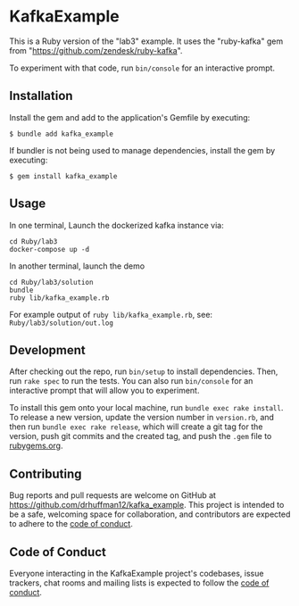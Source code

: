 # KafkaExample

This is a Ruby version of the "lab3" example. It uses the "ruby-kafka" gem from "https://github.com/zendesk/ruby-kafka".

To experiment with that code, run `bin/console` for an interactive prompt.

## Installation

Install the gem and add to the application's Gemfile by executing:

    $ bundle add kafka_example

If bundler is not being used to manage dependencies, install the gem by executing:

    $ gem install kafka_example

## Usage

In one terminal, Launch the dockerized kafka instance via:

```
cd Ruby/lab3
docker-compose up -d
```

In another terminal, launch the demo

```
cd Ruby/lab3/solution
bundle
ruby lib/kafka_example.rb
```

For example output of `ruby lib/kafka_example.rb`, see: `Ruby/lab3/solution/out.log`

## Development

After checking out the repo, run `bin/setup` to install dependencies. Then, run `rake spec` to run the tests. You can also run `bin/console` for an interactive prompt that will allow you to experiment.

To install this gem onto your local machine, run `bundle exec rake install`. To release a new version, update the version number in `version.rb`, and then run `bundle exec rake release`, which will create a git tag for the version, push git commits and the created tag, and push the `.gem` file to [rubygems.org](https://rubygems.org).

## Contributing

Bug reports and pull requests are welcome on GitHub at https://github.com/drhuffman12/kafka_example. This project is intended to be a safe, welcoming space for collaboration, and contributors are expected to adhere to the [code of conduct](https://github.com/drhuffman12/kafka_example/blob/master/CODE_OF_CONDUCT.md).

## Code of Conduct

Everyone interacting in the KafkaExample project's codebases, issue trackers, chat rooms and mailing lists is expected to follow the [code of conduct](https://github.com/drhuffman12/kafka_example/blob/master/CODE_OF_CONDUCT.md).
